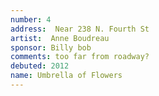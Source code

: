 ```yaml
---
number: 4
address:  Near 238 N. Fourth St
artist:  Anne Boudreau
sponsor: Billy bob
comments: too far from roadway?
debuted: 2012
name: Umbrella of Flowers
---
```

